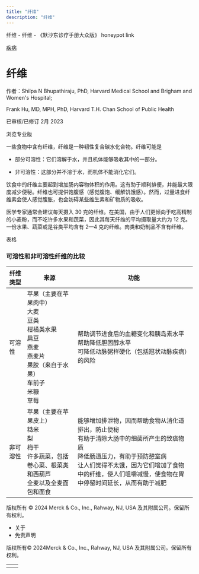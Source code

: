 ```yaml
---
title: "纤维"
description: "纤维"
---
```


﻿纤维 \- 纤维 \- 《默沙东诊疗手册大众版》 honeypot link



[疾病](https://www.merckmanuals.com/home/resourcespages/healthyliving_rel2.3)

# 纤维

作者：Shilpa N Bhupathiraju, PhD, Harvard Medical School and Brigham and Women's Hospital;

Frank Hu, MD, MPH, PhD, Harvard T.H. Chan School of Public Health

已审核/已修订 2月 2023

浏览专业版

一些食物中含有纤维，纤维是一种韧性复合碳水化合物。纤维可能是

- 部分可溶性：它们溶解于水，并且机体能够吸收其中的一部分。

- 非可溶性：这部分并不溶于水，而机体不能消化它们。


饮食中的纤维主要起到增加肠内容物体积的作用。这有助于顺利排便，并能最大限度减少便秘。纤维也可提供饱腹感（感觉腹饱、缓解饥饿感）。然而，过量进食纤维素会使人感觉腹胀，也会妨碍某些维生素和矿物质的吸收。

医学专家通常会建议每天摄入 30 克的纤维。在美国，由于人们更倾向于吃高精制的小麦粉，而不吃许多水果和蔬菜，因此其每天纤维的平均摄取量大约为 12 克。一份水果、蔬菜或是谷类平均含有 2—4 克的纤维。肉类和奶制品不含有纤维。

表格

### 可溶性和非可溶性纤维的比较

| 纤维类型 | 来源 | 功能 |
| --- | --- | --- |
| 可溶性 | 苹果（主要在苹果肉中）<br>大麦<br>豆类<br>柑橘类水果<br>扁豆<br>燕麦<br>燕麦片<br>果胶（来自于水果）<br>车前子<br>米糠<br>草莓 | 帮助调节进食后的血糖变化和胰岛素水平<br>帮助降低胆固醇水平<br>可降低动脉粥样硬化（包括冠状动脉疾病）的风险 |
| 非可溶性 | 苹果（主要在苹果皮上）<br>糙米<br>梨<br>梅干<br>许多蔬菜，包括卷心菜、根菜类和西葫芦<br>全麦以及全麦面包和面食 | 能够增加排泄物，因而帮助食物从消化道排出，防止便秘<br>有助于清除大肠中的细菌所产生的致癌物质<br>降低肠道压力，有助于预防憩室病<br>让人们觉得不太饿，因为它们增加了食物中的纤维，使人们咀嚼减慢，使食物在胃中停留时间延长，从而有助于减肥 |



版权所有 © 2024
Merck & Co., Inc., Rahway, NJ, USA 及其附属公司。保留所有权利。

- 关于
- 免责声明

版权所有© 2024Merck & Co., Inc., Rahway, NJ, USA 及其附属公司。保留所有权利。

|     |     |
| --- | --- |
|  |  |